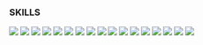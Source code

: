 ### SKILLS

<img src="https://img.shields.io/badge/C-B1B1B1?style=for-the-badge&logo=c&logoColor=white"> <img src="https://img.shields.io/badge/C++-B1B1B1?style=for-the-badge&logo=cplusplus&logoColor=white"> <img src="https://img.shields.io/badge/Linux-B1B1B1?style=for-the-badge&logo=opensuse&logoColor=white">
<img src="https://img.shields.io/badge/Python-D9E1C5?style=for-the-badge&logo=python&logoColor=white"> <img src="https://img.shields.io/badge/R-D9E1C5?style=for-the-badge&logo=r&logoColor=white">
<img src="https://img.shields.io/badge/Anaconda-D9E1C5?style=for-the-badge&logo=anaconda&logoColor=white"> <img src="https://img.shields.io/badge/Jupyter-D9E1C5?style=for-the-badge&logo=jupyter&logoColor=white">
<img src="https://img.shields.io/badge/Pandas-D9E1C5?style=for-the-badge&logo=pandas&logoColor=white">
<img src="https://img.shields.io/badge/Tensorflow-D9E1C5?style=for-the-badge&logo=javascript&logoColor=white"> <img src="https://img.shields.io/badge/Pytorch-D9E1C5?style=for-the-badge&logo=pytorch&logoColor=white">
<img src="https://img.shields.io/badge/JavaScript-E1C2B8?style=for-the-badge&logo=xilinx&logoColor=white"> <img src="https://img.shields.io/badge/CSS-E1C2B8?style=for-the-badge&logo=css3&logoColor=white"> <img src="https://img.shields.io/badge/HTML5-E1C2B8?style=for-the-badge&logo=html5&logoColor=white"> 
<img src="https://img.shields.io/badge/C%23-AEE1DB?style=for-the-badge&logo=csharp&logoColor=white"> <img src="https://img.shields.io/badge/opencv-AEE1DB?style=for-the-badge&logo=opencv&logoColor=white"> <img src="https://img.shields.io/badge/blender-AEE1DB?style=for-the-badge&logo=blender&logoColor=white"> <img src="https://img.shields.io/badge/Verilog-AEE1DB?style=for-the-badge&logo=xilinx&logoColor=white">


<!--
**ing-eoking/ing-eoking** is a ✨ _special_ ✨ repository because its `README.md` (this file) appears on your GitHub profile.

Here are some ideas to get you started:

- 🔭 I’m currently working on ...
- 🌱 I’m currently learning ...
- 👯 I’m looking to collaborate on ...
- 🤔 I’m looking for help with ...
- 💬 Ask me about ...
- 📫 How to reach me: ...
- 😄 Pronouns: ...
- ⚡ Fun fact: ...
-->
